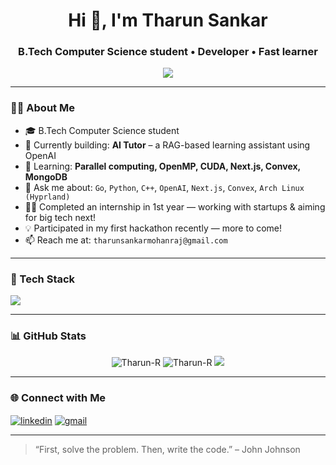 <h1 align="center">Hi 👋, I'm Tharun Sankar</h1>
<h3 align="center">B.Tech Computer Science student • Developer • Fast learner</h3>

<p align="center">
  <img src="https://readme-typing-svg.herokuapp.com?font=Fira+Code&size=22&pause=1000&color=00F7FF&center=true&vCenter=true&width=435&lines=Code.+Learn.+Build.+Repeat.;Building+cool+things+with+Go+and+Python.;Hackathon+ready+💻" />
</p>

---

### 👨‍💻 About Me

- 🎓 B.Tech Computer Science student
- 🚀 Currently building: **AI Tutor** – a RAG-based learning assistant using OpenAI
- 🧠 Learning: **Parallel computing, OpenMP, CUDA, Next.js, Convex, MongoDB**
- 💬 Ask me about: `Go`, `Python`, `C++`, `OpenAI`, `Next.js`, `Convex`, `Arch Linux (Hyprland)`
- 🧑‍💼 Completed an internship in 1st year — working with startups & aiming for big tech next!
- 💡 Participated in my first hackathon recently — more to come!
- 📫 Reach me at: `tharunsankarmohanraj@gmail.com`

---

### 🧰 Tech Stack

<p align="left">
  <img src="https://skillicons.dev/icons?i=go,python,cpp,js,ts,html,css,nodejs,react,nextjs,tailwind,mongodb,express,git,github,linux,docker,bash,vercel&theme=light" />
</p>

---

### 📊 GitHub Stats

<p align="center">
  <img src="https://github-readme-stats.vercel.app/api?username=Tharun-R&show_icons=true&theme=github_dark&hide=prs" alt="Tharun-R" />
  <img src="https://github-readme-streak-stats.herokuapp.com/?user=Tharun-R&theme=github-dark" alt="Tharun-R" />
  <img src="https://github-readme-stats.vercel.app/api/top-langs/?username=Tharun-R&layout=compact&theme=github_dark" />
</p>

---

### 🌐 Connect with Me

<p align="left">
  <a href="https://www.linkedin.com/in/tharun-r" target="_blank"><img align="center" src="https://skillicons.dev/icons?i=linkedin" alt="linkedin" /></a>
  <a href="mailto:tharunr.cs@gmail.com"><img align="center" src="https://skillicons.dev/icons?i=gmail" alt="gmail" /></a>
</p>

---

> “First, solve the problem. Then, write the code.” – John Johnson
